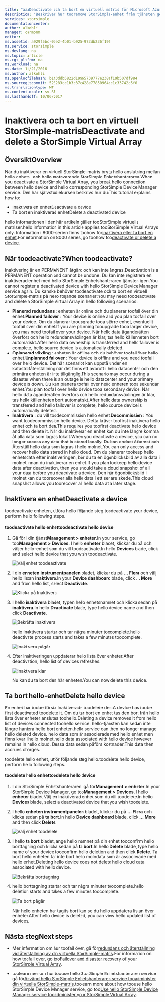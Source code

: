 ```yaml
---
title: "aaaDeactivate och ta bort en virtuell matris för Microsoft Azure StorSimple | Microsoft Docs"
description: "Beskriver hur tooremove StorSimple-enhet från tjänsten genom att först inaktivera det och sedan ta bort den."
services: storsimple
documentationcenter: 
author: alkohli
manager: carmonm
editor: 
ms.assetid: a929f5bc-03e2-4b01-b925-973db236f19f
ms.service: storsimple
ms.devlang: na
ms.topic: article
ms.tgt_pltfrm: na
ms.workload: na
ms.date: 11/21/2016
ms.author: alkohli
ms.openlocfilehash: b1f3ddb5822d19965739777e238af19b507df984
ms.sourcegitcommit: 523283cc1b3c37c428e77850964dc1c33742c5f0
ms.translationtype: MT
ms.contentlocale: sv-SE
ms.lasthandoff: 10/06/2017
---
```

# <a name="deactivate-and-delete-a-storsimple-virtual-array"></a><span data-ttu-id="97986-103">Inaktivera och ta bort en virtuell StorSimple-matris</span><span class="sxs-lookup"><span data-stu-id="97986-103">Deactivate and delete a StorSimple Virtual Array</span></span>

## <a name="overview"></a><span data-ttu-id="97986-104">Översikt</span><span class="sxs-lookup"><span data-stu-id="97986-104">Overview</span></span>

<span data-ttu-id="97986-105">När du inaktiverar en virtuell StorSimple-matris bryta hello anslutning mellan hello enhets- och hello motsvarande StorSimple Enhetshanteraren.</span><span class="sxs-lookup"><span data-stu-id="97986-105">When you deactivate a StorSimple Virtual Array, you break hello connection between hello device and hello corresponding StorSimple Device Manager service.</span></span> <span data-ttu-id="97986-106">Den här självstudiekursen beskrivs hur du:</span><span class="sxs-lookup"><span data-stu-id="97986-106">This tutorial explains how to:</span></span>

* <span data-ttu-id="97986-107">Inaktivera en enhet</span><span class="sxs-lookup"><span data-stu-id="97986-107">Deactivate a device</span></span> 
* <span data-ttu-id="97986-108">Ta bort en inaktiverad enhet</span><span class="sxs-lookup"><span data-stu-id="97986-108">Delete a deactivated device</span></span>

<span data-ttu-id="97986-109">hello informationen i den här artikeln gäller tooStorSimple virtuella matriser.</span><span class="sxs-lookup"><span data-stu-id="97986-109">hello information in this article applies tooStorSimple Virtual Arrays only.</span></span> <span data-ttu-id="97986-110">Information i 8000-serien finns toohow för[inaktivera eller ta bort en enhet](storsimple-deactivate-and-delete-device.md).</span><span class="sxs-lookup"><span data-stu-id="97986-110">For information on 8000 series, go toohow too[deactivate or delete a device](storsimple-deactivate-and-delete-device.md).</span></span>

## <a name="when-toodeactivate"></a><span data-ttu-id="97986-111">När toodeactivate?</span><span class="sxs-lookup"><span data-stu-id="97986-111">When toodeactivate?</span></span>

<span data-ttu-id="97986-112">Inaktivering är en PERMANENT åtgärd och kan inte ångras.</span><span class="sxs-lookup"><span data-stu-id="97986-112">Deactivation is a PERMANENT operation and cannot be undone.</span></span> <span data-ttu-id="97986-113">Du kan inte registrera en inaktiverad enhet med hello StorSimple Enhetshanteraren tjänsten igen.</span><span class="sxs-lookup"><span data-stu-id="97986-113">You cannot register a deactivated device with hello StorSimple Device Manager service again.</span></span> <span data-ttu-id="97986-114">Du kanske behöver toodeactivate och ta bort en virtuell StorSimple-matris på hello följande scenarier:</span><span class="sxs-lookup"><span data-stu-id="97986-114">You may need toodeactivate and delete a StorSimple Virtual Array in hello following scenarios:</span></span>

* <span data-ttu-id="97986-115">**Planerad redundans** : enheten är online och du planerar toofail över din enhet.</span><span class="sxs-lookup"><span data-stu-id="97986-115">**Planned failover** : Your device is online and you plan toofail over your device.</span></span> <span data-ttu-id="97986-116">Om du planerar tooupgrade tooa större enhet, eventuellt toofail över din enhet.</span><span class="sxs-lookup"><span data-stu-id="97986-116">If you are planning tooupgrade tooa larger device, you may need toofail over your device.</span></span> <span data-ttu-id="97986-117">När hello data äganderätten överförs och hello redundansväxlingen är klar, tas hello källenheten bort automatiskt.</span><span class="sxs-lookup"><span data-stu-id="97986-117">After hello data ownership is transferred and hello failover is complete, hello source device is automatically deleted.</span></span>
* <span data-ttu-id="97986-118">**Oplanerad växling** : enheten är offline och du behöver toofail över hello enhet.</span><span class="sxs-lookup"><span data-stu-id="97986-118">**Unplanned failover** : Your device is offline and you need toofail over hello device.</span></span> <span data-ttu-id="97986-119">Det här scenariot kan uppstå under en katastrofåterställning när det finns ett avbrott i hello datacenter och den primära enheten är inte tillgänglig.</span><span class="sxs-lookup"><span data-stu-id="97986-119">This scenario may occur during a disaster when there is an outage in hello datacenter and your primary device is down.</span></span> <span data-ttu-id="97986-120">Du kan planera toofail över hello enheten tooa sekundär enhet.</span><span class="sxs-lookup"><span data-stu-id="97986-120">You plan toofail over hello device tooa secondary device.</span></span> <span data-ttu-id="97986-121">När hello data äganderätten överförs och hello redundansväxlingen är klar, tas hello källenheten bort automatiskt.</span><span class="sxs-lookup"><span data-stu-id="97986-121">After hello data ownership is transferred and hello failover is complete, hello source device is automatically deleted.</span></span>
* <span data-ttu-id="97986-122">**Inaktivera** : du vill toodecommission hello enhet.</span><span class="sxs-lookup"><span data-stu-id="97986-122">**Decommission** : You want toodecommission hello device.</span></span> <span data-ttu-id="97986-123">Detta kräver toofirst inaktivera hello enhet och ta bort den.</span><span class="sxs-lookup"><span data-stu-id="97986-123">This requires you toofirst deactivate hello device and then delete it.</span></span> <span data-ttu-id="97986-124">När du inaktiverar en enhet kan du inte längre komma åt alla data som lagras lokalt.</span><span class="sxs-lookup"><span data-stu-id="97986-124">When you deactivate a device, you can no longer access any data that is stored locally.</span></span> <span data-ttu-id="97986-125">Du kan endast åtkomst och Återställ hello data som lagras i hello molnet.</span><span class="sxs-lookup"><span data-stu-id="97986-125">You can only access and recover hello data stored in hello cloud.</span></span> <span data-ttu-id="97986-126">Om du planerar tookeep hello enhetsdata efter inaktiveringen, bör du ta en ögonblicksbild av alla data i molnet innan du inaktiverar en enhet.</span><span class="sxs-lookup"><span data-stu-id="97986-126">If you plan tookeep hello device data after deactivation, then you should take a cloud snapshot of all your data before you deactivate a device.</span></span> <span data-ttu-id="97986-127">Den här ögonblicksbild i molnet kan du toorecover alla hello data i ett senare skede.</span><span class="sxs-lookup"><span data-stu-id="97986-127">This cloud snapshot allows you toorecover all hello data at a later stage.</span></span>

## <a name="deactivate-a-device"></a><span data-ttu-id="97986-128">Inaktivera en enhet</span><span class="sxs-lookup"><span data-stu-id="97986-128">Deactivate a device</span></span>

<span data-ttu-id="97986-129">toodeactivate enheten, utföra hello följande steg.</span><span class="sxs-lookup"><span data-stu-id="97986-129">toodeactivate your device, perform hello following steps.</span></span>

#### <a name="toodeactivate-hello-device"></a><span data-ttu-id="97986-130">toodeactivate hello enhet</span><span class="sxs-lookup"><span data-stu-id="97986-130">toodeactivate hello device</span></span>

1. <span data-ttu-id="97986-131">Gå för i din tjänst**Management > enheter**.</span><span class="sxs-lookup"><span data-stu-id="97986-131">In your service, go too**Management > Devices**.</span></span> <span data-ttu-id="97986-132">I hello **enheter** bladet, klickar du på och väljer hello-enhet som du vill toodeactivate.</span><span class="sxs-lookup"><span data-stu-id="97986-132">In hello **Devices** blade, click and select hello device that you wish toodeactivate.</span></span>
   
    ![Välj enhet toodeactivate](./media/storsimple-virtual-array-deactivate-and-delete-device/deactivate-delete7.png)
2. <span data-ttu-id="97986-134">I din **enheten instrumentpanelen** bladet, klickar du på **... Flera** och välj hello listan **inaktivera**.</span><span class="sxs-lookup"><span data-stu-id="97986-134">In your **Device dashboard** blade, click **… More** and from hello list, select **Deactivate**.</span></span>
   
    ![Klicka på Inaktivera](./media/storsimple-virtual-array-deactivate-and-delete-device/deactivate-delete8.png)
3. <span data-ttu-id="97986-136">I hello **inaktivera** bladet, typen hello enhetsnamnet och klicka sedan på **inaktivera**.</span><span class="sxs-lookup"><span data-stu-id="97986-136">In hello **Deactivate** blade, type hello device name and then click **Deactivate**.</span></span> 
   
    ![Bekräfta inaktivera](./media/storsimple-virtual-array-deactivate-and-delete-device/deactivate-delete1.png)
   
    <span data-ttu-id="97986-138">hello inaktivera startar och tar några minuter toocomplete.</span><span class="sxs-lookup"><span data-stu-id="97986-138">hello deactivate process starts and takes a few minutes toocomplete.</span></span>
   
    ![Inaktivera pågår](./media/storsimple-virtual-array-deactivate-and-delete-device/deactivate-delete2.png)
4. <span data-ttu-id="97986-140">Efter inaktiveringen uppdaterar hello lista över enheter.</span><span class="sxs-lookup"><span data-stu-id="97986-140">After deactivation, hello list of devices refreshes.</span></span>
   
    ![Inaktivera klar](./media/storsimple-virtual-array-deactivate-and-delete-device/deactivate-delete3.png)
   
    <span data-ttu-id="97986-142">Nu kan du ta bort den här enheten.</span><span class="sxs-lookup"><span data-stu-id="97986-142">You can now delete this device.</span></span>

## <a name="delete-hello-device"></a><span data-ttu-id="97986-143">Ta bort hello-enhet</span><span class="sxs-lookup"><span data-stu-id="97986-143">Delete hello device</span></span>

<span data-ttu-id="97986-144">En enhet har toobe första inaktiverade toodelete den.</span><span class="sxs-lookup"><span data-stu-id="97986-144">A device has toobe first deactivated toodelete it.</span></span> <span data-ttu-id="97986-145">Om du tar bort en enhet tas den bort från hello lista över enheter anslutna toohello.</span><span class="sxs-lookup"><span data-stu-id="97986-145">Deleting a device removes it from hello list of devices connected toohello service.</span></span> <span data-ttu-id="97986-146">hello-tjänsten kan sedan inte längre hantera hello bort enheten.</span><span class="sxs-lookup"><span data-stu-id="97986-146">hello service can then no longer manage hello deleted device.</span></span> <span data-ttu-id="97986-147">hello data som är associerade med hello enhet men finns kvar i hello molnet.</span><span class="sxs-lookup"><span data-stu-id="97986-147">hello data associated with hello device however remains in hello cloud.</span></span> <span data-ttu-id="97986-148">Dessa data sedan påförs kostnader.</span><span class="sxs-lookup"><span data-stu-id="97986-148">This data then accrues charges.</span></span>

<span data-ttu-id="97986-149">toodelete hello enhet, utför följande steg hello.</span><span class="sxs-lookup"><span data-stu-id="97986-149">toodelete hello device, perform hello following steps.</span></span>

#### <a name="toodelete-hello-device"></a><span data-ttu-id="97986-150">toodelete hello enhet</span><span class="sxs-lookup"><span data-stu-id="97986-150">toodelete hello device</span></span>

1. <span data-ttu-id="97986-151">I din StorSimple Enhetshanteraren, gå för**Management > enheter**.</span><span class="sxs-lookup"><span data-stu-id="97986-151">In your StorSimple Device Manager, go too**Management > Devices**.</span></span> <span data-ttu-id="97986-152">I hello **enheter** bladet Välj en inaktiverad enhet som du vill toodelete.</span><span class="sxs-lookup"><span data-stu-id="97986-152">In hello **Devices** blade, select a deactivated device that you wish toodelete.</span></span>
2. <span data-ttu-id="97986-153">I hello **enheten instrumentpanelen** bladet, klickar du på **... Flera** och klicka sedan på **ta bort**.</span><span class="sxs-lookup"><span data-stu-id="97986-153">In hello **Device dashboard** blade, click **… More** and then click **Delete**.</span></span>
   
   ![Välj enhet toodelete](./media/storsimple-virtual-array-deactivate-and-delete-device/deactivate-delete4.png)
3. <span data-ttu-id="97986-155">I hello **ta bort** bladet, ange hello namnet på din enhet tooconfirm hello borttagning och klicka sedan på **ta bort**.</span><span class="sxs-lookup"><span data-stu-id="97986-155">In hello **Delete** blade, type hello name of your device tooconfirm hello deletion and then click **Delete**.</span></span> <span data-ttu-id="97986-156">Ta bort hello enheten tar inte bort hello molndata som är associerade med hello enhet.</span><span class="sxs-lookup"><span data-stu-id="97986-156">Deleting hello device does not delete hello cloud data associated with hello device.</span></span> 
   
   ![Bekräfta borttagning](./media/storsimple-virtual-array-deactivate-and-delete-device/deactivate-delete5.png) 
4. <span data-ttu-id="97986-158">hello borttagning startar och tar några minuter toocomplete.</span><span class="sxs-lookup"><span data-stu-id="97986-158">hello deletion starts and takes a few minutes toocomplete.</span></span>
   
   ![Ta bort pågår](./media/storsimple-virtual-array-deactivate-and-delete-device/deactivate-delete6.png)
   
    <span data-ttu-id="97986-160">När hello enheten har tagits bort kan se du hello uppdatera listan över enheter.</span><span class="sxs-lookup"><span data-stu-id="97986-160">After hello device is deleted, you can view hello updated list of devices.</span></span>

## <a name="next-steps"></a><span data-ttu-id="97986-161">Nästa steg</span><span class="sxs-lookup"><span data-stu-id="97986-161">Next steps</span></span>

* <span data-ttu-id="97986-162">Mer information om hur toofail över, gå för[redundans och återställning vid återställning av din virtuella StorSimple-matris](storsimple-virtual-array-failover-dr.md).</span><span class="sxs-lookup"><span data-stu-id="97986-162">For information on how toofail over, go too[Failover and disaster recovery of your StorSimple Virtual Array](storsimple-virtual-array-failover-dr.md).</span></span>

* <span data-ttu-id="97986-163">toolearn mer om hur toouse hello StorSimple Enhetshanteraren service gå för[Använd hello StorSimple Enhetshanteraren service tooadminister din virtuella StorSimple-matris](storsimple-virtual-array-manager-service-administration.md).</span><span class="sxs-lookup"><span data-stu-id="97986-163">toolearn more about how toouse hello StorSimple Device Manager service, go too[Use hello StorSimple Device Manager service tooadminister your StorSimple Virtual Array](storsimple-virtual-array-manager-service-administration.md).</span></span> 

